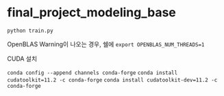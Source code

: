 # final_project_modeling_base

```python train.py```

OpenBLAS Warning이 나오는 경우, 쉘에 `export OPENBLAS_NUM_THREADS=1`

CUDA 설치

`conda config --append channels conda-forge`
`conda install cudatoolkit=11.2 -c conda-forge`
`conda install cudatoolkit-dev=11.2 -c conda-forge`